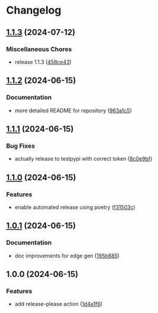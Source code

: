 # Changelog

## [1.1.3](https://github.com/nylser/quanti-gin/compare/v1.1.2...v1.1.3) (2024-07-12)


### Miscellaneous Chores

* release 1.1.3 ([458ce43](https://github.com/nylser/quanti-gin/commit/458ce4369812b237e42df8209cc1a91efe0743db))

## [1.1.2](https://github.com/nylser/quanti-gin/compare/v1.1.1...v1.1.2) (2024-06-15)


### Documentation

* more detailed README for repository ([963a1c5](https://github.com/nylser/quanti-gin/commit/963a1c54d32b109f4e8dacdfc9ba6344e8475816))

## [1.1.1](https://github.com/nylser/quanti-gin/compare/v1.1.0...v1.1.1) (2024-06-15)


### Bug Fixes

* actually release to testpypi with correct token ([8c0e9bf](https://github.com/nylser/quanti-gin/commit/8c0e9bf692da112f77c9cfe4ce84f618986a9c2d))

## [1.1.0](https://github.com/nylser/quanti-gin/compare/v1.0.1...v1.1.0) (2024-06-15)


### Features

* enable automated release using poetry ([f31503c](https://github.com/nylser/quanti-gin/commit/f31503c2fe28caf8a75b6324ea52552529ca2cca))

## [1.0.1](https://github.com/nylser/quanti-gin/compare/v1.0.0...v1.0.1) (2024-06-15)


### Documentation

* doc improvements for edge gen ([195b885](https://github.com/nylser/quanti-gin/commit/195b885d187daf6692d0424a9de86b39b2b8de41))

## 1.0.0 (2024-06-15)


### Features

* add release-please action ([1d4a1f6](https://github.com/nylser/quanti-gin/commit/1d4a1f6efe3c9fc70776c4563b610c5344939902))

